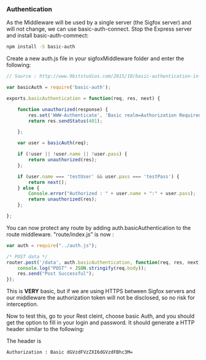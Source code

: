 ### Authentication

As the Middleware will be used by a single server (the Sigfox server) and will not change, we can use basic-auth-connect.
Stop the Express server and install basic-auth-commect:

```bash
npm install -S basic-auth
```


Create a new auth.js file in your sigfoxMiddleware folder and enter the following:

```javascript
// Source : http://www.9bitstudios.com/2015/10/basic-authentication-in-node-js-express-applications-and-apis/

var basicAuth = require('basic-auth');

exports.basicAuthentication = function(req, res, next) {

    function unauthorized(response) {
        res.set('WWW-Authenticate', 'Basic realm=Authorization Required');
        return res.sendStatus(401);

    };

    var user = basicAuth(req);

    if (!user || !user.name || !user.pass) {
        return unauthorized(res);
    };

    if (user.name === 'testUser' && user.pass === 'testPass') {
        return next();
    } else {
        Console.error("Authorized : " + user.name + ":" + user.pass);
        return unauthorized(res);
    };

};
```

You can now protect any route by adding auth.basicAuthentication to the route middleware. "route/index.js" is now :

```javascript
var auth = require("../auth.js");

/* POST data */
router.post('/data', auth.basicAuthentication, function(req, res, next){
    console.log("POST" + JSON.stringify(req.body));
    res.send("Post Successful");
});
```

This is **VERY** basic, but if we are using HTTPS between Sigfox servers and our middleware the authorization token will not be disclosed, so no risk for interception.

Now to test this, go to your Rest cleint, choose basic Auth, and you should get the option to fill in your login and password. It should generate a HTTP header similar to the following:

The header is
```bash
Authorization : Basic dGVzdFVzZXI6dGVzdFBhc3M=
```

